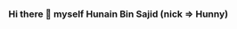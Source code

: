 ### Hi there 👋 myself Hunain Bin Sajid (nick => Hunny)

<!--
**HunnySajid/HunnySajid** is a ✨ _special_ ✨ repository because its `README.md` (this file) appears on your GitHub profile.

I am a Full Stack Developer having experience with various web and backend technologies including Javascript/Typescript, React.js/Redux, MongoDB/Firebase/Postgres GraphlQL/Rest and Node/Python etc.

- 🔭 I’m currently working on Litterati
- 🌱 I’m currently learning Cloud Computing and DevOps
- 👯 I’m looking to collaborate on OSS
- 🤔 I’m looking for help with 
- 💬 Ask me about Modern Web Development
- 📫 How to reach me: hunainbinsajid@gmail.com
